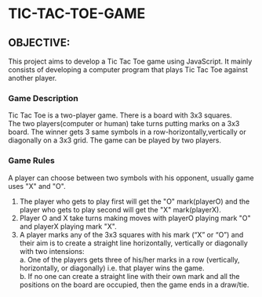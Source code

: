 # TIC-TAC-TOE-GAME
## OBJECTIVE:
This project aims to develop a Tic Tac Toe game using JavaScript. It mainly consists of developing a computer program that plays Tic Tac Toe against another player.<br/>

### Game Description
Tic Tac Toe is a two-player game. There is a board with 3x3 squares.<br/>
The two players(computer or human) take turns putting marks on a 3x3 board.
The winner gets 3 same symbols in a row-horizontally,vertically or diagonally on a 3x3 grid.
The game can be played by two players. 

### Game Rules
A player can choose between two symbols with his opponent, usually game uses "X" and "O".
1. The player who gets to play first will get the "O" mark(playerO) and the player who gets to play second will get the "X" mark(playerX). 
2. Player O and X take turns making moves with playerO playing mark "O" and playerX playing mark "X".
3. A player marks any of the 3x3 squares with his mark (“X” or “O”) and their aim is to create a straight line horizontally, vertically or diagonally with two intensions:<br/>
a.	One of the players gets three of his/her marks in a row (vertically, horizontally, or diagonally) i.e. that player wins the game.<br/>
b.	If no one can create a straight line with their own mark and all the positions on the board are occupied, then the game ends in a  draw/tie.

